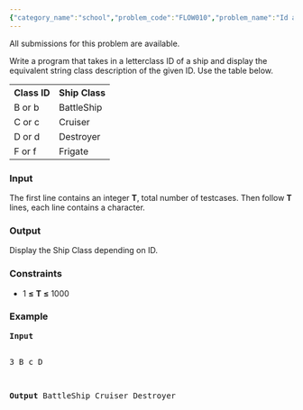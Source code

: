 ```yaml
---
{"category_name":"school","problem_code":"FLOW010","problem_name":"Id and Ship","languages_supported":{"0":"ADA","1":"ASM","2":"BASH","3":"BF","4":"C","5":"C99 strict","6":"CAML","7":"CLOJ","8":"CLPS","9":"CPP 4.3.2","10":"CPP 4.9.2","11":"CPP14","12":"CS2","13":"D","14":"ERL","15":"FORT","16":"FS","17":"GO","18":"HASK","19":"ICK","20":"ICON","21":"JAVA","22":"JS","23":"LISP clisp","24":"LISP sbcl","25":"LUA","26":"NEM","27":"NICE","28":"NODEJS","29":"PAS fpc","30":"PAS gpc","31":"PERL","32":"PERL6","33":"PHP","34":"PIKE","35":"PRLG","36":"PYPY","37":"PYTH","38":"PYTH 3.4","39":"RUBY","40":"SCALA","41":"SCM chicken","42":"SCM guile","43":"SCM qobi","44":"ST","45":"TCL","46":"TEXT","47":"WSPC"},"max_timelimit":1,"source_sizelimit":50000,"problem_author":"vicky002","problem_tester":null,"date_added":"27-04-2015","tags":{"0":"vicky002"},"time":{"view_start_date":1436519986,"submit_start_date":1436519986,"visible_start_date":1436519986,"end_date":1735669800},"layout":"problem"}
---
```

<span class="solution-visible-txt">All submissions for this problem are available.</span><p>
Write a program that takes in a letterclass ID of a ship and display the equivalent string class description of the given ID. Use the table below.</p>
<table>
<th>Class ID </th>
<th>Ship Class</th>
<tr>
<td>B or b</td>
<td>BattleShip</td>
</tr>
<tr>
<td>C or c</td>
<td>Cruiser</td>
</tr>
<tr>
<td>D or d</td>
<td>Destroyer</td>
</tr>
<tr>
<td>F or f</td>
<td>Frigate</td>
</tr>
</table>
<h3>Input</h3>
<p>
The first line contains an integer <b>T</b>, total number of testcases. Then follow <b>T</b> lines, each line contains a character.
</p>
<h3>Output</h3>
<p>Display the Ship Class depending on ID.</p>
<h3>Constraints</h3>
<ul>
<li>1 <b>≤</b> <b>T</b> <b>≤</b> 1000</li>
</ul>
<h3>Example</h3>
<pre>
<b>Input</b>

3 
B
c
D

<b>Output</b>
BattleShip
Cruiser
Destroyer
</pre>